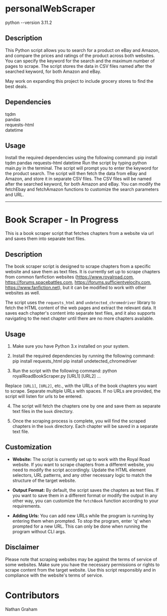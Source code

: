 # personalWebScraper

python --version 3.11.2

## Description

This Python script allows you to search for a product on eBay and Amazon, and compare the prices and ratings of the product across both websites. You can specify the keyword for the search and the maximum number of pages to scrape. The script stores the data in CSV files named after the searched keyword, for both Amazon and eBay.

May work on expanding this project to include grocery stores to find the best deals.

## Dependencies

tqdm  
 pandas  
 requests-html  
 datetime

## Usage

Install the required dependencies using the following command: pip install tqdm pandas requests-html datetime
Run the script by typing python main.py in the terminal.
The script will prompt you to enter the keyword for the product search.
The script will then fetch the data from eBay and Amazon, and store it in separate CSV files.
The CSV files will be named after the searched keyword, for both Amazon and eBay.
You can modify the fetchEbay and fetchAmazon functions to customize the search parameters and URL.

---

# Book Scraper - In Progress

This is a book scraper script that fetches chapters from a website via url and saves them into separate text files.

## Description

The book scraper script is designed to scrape chapters from a specific website and save them as text files. It is currently set up to scrape chapters from common fanfiction websites (https://www.royalroad.com, https://forums.spacebattles.com, https://forums.sufficientvelocity.com, https://www.fanfiction.net), but it can be modified to work with other websites as well.

The script uses the `requests_html` and `undetected_chromedriver` library to fetch the HTML content of the web pages and extract the relevant data. It saves each chapter's content into separate text files, and it also supports navigating to the next chapter until there are no more chapters available.

## Usage

1. Make sure you have Python 3.x installed on your system.

2. Install the required dependencies by running the following command:
   pip install requests_html
   pip install undetected_chromedriver

3. Run the script with the following command:
   python royalRoadBookScraper.py [URL1] [URL2] ...

Replace `[URL1]`, `[URL2]`, etc., with the URLs of the book chapters you want to scrape. Separate multiple URLs with spaces. If no URLs are provided, the script will listen for urls to be entered.

4. The script will fetch the chapters one by one and save them as separate text files in the `book` directory.

5. Once the scraping process is complete, you will find the scraped chapters in the `book` directory. Each chapter will be saved in a separate text file.

## Customization

- **Website:** The script is currently set up to work with the Royal Road website. If you want to scrape chapters from a different website, you need to modify the script accordingly. Update the HTML element selectors, URL patterns, and any other necessary logic to match the structure of the target website.

- **Output Format:** By default, the script saves the chapters as text files. If you want to save them in a different format or modify the output in any other way, you can customize the `fetchBook` function according to your requirements.

- **Adding Urls:** You can add new URLs while the program is running by entering them when prompted. To stop the program, enter 'q' when prompted for a new URL. This can only be done when running the program without CLI args.

## Disclaimer

Please note that scraping websites may be against the terms of service of some websites. Make sure you have the necessary permissions or rights to scrape content from the target website. Use this script responsibly and in compliance with the website's terms of service.

# Contributors

Nathan Graham
